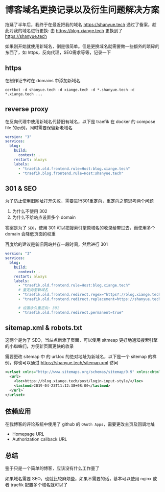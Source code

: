 # 博客域名更换记录以及衍生问题解决方案

拖延了半年后，我终于在最近把我的域名 <https://shanyue.tech> 通过了备案，趁此对我的域名进行更换: 由 <https://blog.xiange.tech> 更换到了 <https://shanyue.tech>

如果刚开始就使用新域名，倒是很简单。但是更换域名就需要做一些额外的琐碎的东西了，如 https，反向代理，SEO需求等等，记录一下

<!--more-->

## https

在制作证书时在 domains 中添加新域名

```shell
certbot -d shanyue.tech -d xiange.tech -d *.shanyue.tech -d *.xiange.tech ...
```

## reverse proxy

在反向代理中使用新域名代替旧有域名，以下是 traefik 在 docker 的 compose file 的示例，同时需要保留新老域名

```yaml
version: "3"
services:
  blog:
    build:
      context: .
    restart: always
    labels:
      - "traefik.old.frontend.rule=Host:blog.xiange.tech"
      - "traefik.blog.frontend.rule=Host:shanyue.tech"
```

## 301 & SEO

为了防止使用旧网址打开失败，需要进行301重定向，重定向之前思考两个问题

1. 为什么不使用 302
1. 为什么不给站点设置多个 domain

答案是为了 `SEO`，使用 301 可以把搜索引擎原域名的收录给带过去，而使用多个 domain 会降低页面的权重

百度给的建议是新旧网站并存一段时间，然后进行 301

```yaml
version: "3"
services:
  blog:
    build:
      context: .
    restart: always
    labels:
      - "traefik.old.frontend.rule=Host:blog.xiange.tech"
      # 重定向至新域名
      - "traefik.old.frontend.redirect.regex=^https?://blog.xiange.tech/(.*)"
      - "traefik.old.frontend.redirect.replacement=https://shanyue.tech/$$1"

      # 设置永久重定向: 301
      - "traefik.old.frontend.redirect.permanent=true"
```

## sitemap.xml & robots.txt

这两个是为了 SEO，当站点新添了页面，可以使用 sitmeap 更好地通知搜索引擎的小蜘蛛们，方便新页面更快的收录

需要更改 sitemap 中 的 url.loc 的绝对地址为新域名，以下是一个 sitemap 的样例，你也可以通过 <https://shanyue.tech/sitemap.xml> 访问

```xml
<urlset xmlns="http://www.sitemaps.org/schemas/sitemap/0.9" xmlns:xhtml="http://www.w3.org/1999/xhtml">
  <url>
    <loc>https://blog.xiange.tech/post/login-input-style/</loc>
    <lastmod>2019-04-23T11:12:38+08:00</lastmod>
  </url>`
</urlset>
```

## 依赖应用

在我博客的评论系统中使用了 github 的 `OAuth Apps`，需要更改主页及回调地址

+ Homepage URL
+ Authorization callback URL

## 总结

鉴于只是一个简单的博客，应该没有什么工作量了

如果域名需要 SEO，也就比较麻烦些，如果不需要的话，基本可以使用 nginx 或者 traefik 配置多个域名就可以了
